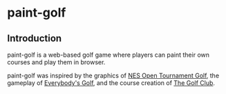 # paint-golf

## Introduction

paint-golf is a web-based golf game where players can paint their own courses and play them in browser. 

paint-golf was inspired by the graphics of [NES Open Tournament Golf](https://en.wikipedia.org/wiki/NES_Open_Tournament_Golf), the gameplay of [Everybody's Golf](https://en.wikipedia.org/wiki/Everybody%27s_Golf), and the course creation of [The Golf Club](https://en.wikipedia.org/wiki/The_Golf_Club).
